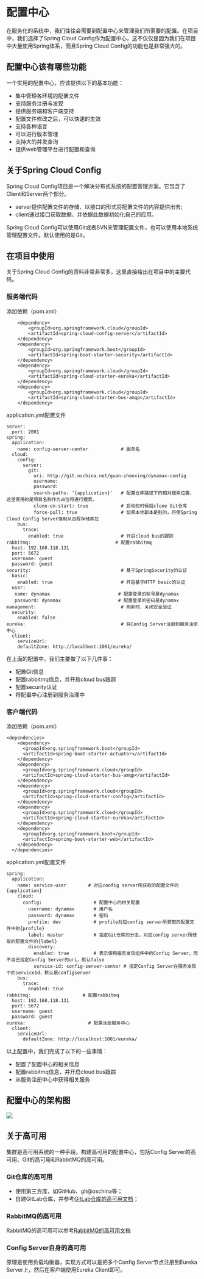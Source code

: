 # 配置中心 #

在服务化的系统中，我们往往会需要到配置中心来管理我们所需要的配置。在项目中，我们选择了Spring Cloud Config作为配置中心，这不仅仅是因为我们在项目中大量使用Spring体系，而且Spring Cloud Config的功能也是非常强大的。

## 配置中心该有哪些功能 ##

一个实用的配置中心，应该提供以下的基本功能：

- 集中管理各环境的配置文件
- 支持服务注册与发现
- 提供服务端和客户端支持
- 配置文件修改之后，可以快速的生效
- 支持各种语言
- 可以进行版本管理
- 支持大的并发查询
- 提供web管理平台进行配置和查询

## 关于Spring Cloud Config ##

Spring Cloud Config项目是一个解决分布式系统的配置管理方案。它包含了Client和Server两个部分。

- server提供配置文件的存储、以接口的形式将配置文件的内容提供出去;
- client通过接口获取数据、并依据此数据初始化自己的应用。

Spring Cloud Config可以使用Git或者SVN来管理配置文件，也可以使用本地系统管理配置文件。默认使用的是Git。

## 在项目中使用 ##

关于Spring Cloud Config的资料非常非常多，这里直接给出在项目中的主要代码。

### 服务端代码 ###

添加依赖（pom.xml）

        <dependency>
            <groupId>org.springframework.cloud</groupId>
            <artifactId>spring-cloud-config-server</artifactId>
        </dependency>
        <dependency>
            <groupId>org.springframework.boot</groupId>
            <artifactId>spring-boot-starter-security</artifactId>
        </dependency>
        <dependency>
            <groupId>org.springframework.cloud</groupId>
            <artifactId>spring-cloud-starter-eureka</artifactId>
        </dependency>
        <dependency>
            <groupId>org.springframework.cloud</groupId>
            <artifactId>spring-cloud-starter-bus-amqp</artifactId>
        </dependency>

application.yml配置文件

    server:
      port: 2001
    spring:
      application:
        name: config-server-center            # 服务名
      cloud:
        config:
          server:
            git:
              uri: http://git.oschina.net/guan-zhenxing/dynamax-config
              username:
              password:
              search-paths: '{application}'   # 配置仓库路径下的相对搜索位置，这里使用的是项目名称作为占位符进行搜索。
              clone-on-start: true            # 启动的时候就clone Git仓库
              force-pull: true                # 如果本地副本是脏的，将使Spring Cloud Config Server强制从远程存储库拉
        bus:
          trace:
            enabled: true                     # 开启cloud bus的跟踪
    rabbitmq:                               # 配置rabbitmq
      host: 192.168.118.131
      port: 5672
      username: guest
      password: guest
    security:                                 # 基于SpringSecurity的认证
      basic:
        enabled: true                         # 开启基于HTTP basic的认证
      user:
       name: dynamax                         # 配置登录的账号是dynamax
       password: dynamax                     # 配置登录的密码是dynamax
    management:                               # 刷新时，关闭安全验证
      security:
        enabled: false
    eureka:                                   # 将Config Server注册到服务注册中心
      client:
        serviceUrl:
        defaultZone: http://localhost:1001/eureka/

在上面的配置中，我们主要做了以下几件事：

- 配置Git信息
- 配置rabbitmq信息，并开启cloud bus跟踪
- 配置security认证
- 将配置中心注册到服务治理中

### 客户端代码 ###

添加依赖（pom.xml）

    <dependencies>
        <dependency>
          <groupId>org.springframework.boot</groupId>
          <artifactId>spring-boot-starter-actuator</artifactId>
        </dependency>
        <dependency>
          <groupId>org.springframework.cloud</groupId>
          <artifactId>spring-cloud-starter-bus-amqp</artifactId>
        </dependency>
        <dependency>
          <groupId>org.springframework.cloud</groupId>
          <artifactId>spring-cloud-starter-config</artifactId>
        </dependency>
        <dependency>
          <groupId>org.springframework.cloud</groupId>
          <artifactId>spring-cloud-starter-eureka</artifactId>
        </dependency>
        <dependency>
          <groupId>org.springframework.boot</groupId>
          <artifactId>spring-boot-starter-web</artifactId>
        </dependency>
      </dependencies>

application.yml配置文件

    spring:
      application:
        name: service-user        # 对应config server所获取的配置文件的{application}
        cloud:
          config:                   # 配置中心的相关配置
            username: dynamax       # 用户名
            password: dynamax       # 密码
            profile: dev            # profile对应config server所获取的配置文件中的{profile}
            label: master           # 指定Git仓库的分支，对应config server所获取的配置文件的{label}
            discovery:
              enabled: true         # 表示使用服务发现组件中的Config Server，而不自己指定Config Server的uri，默认false
              service-id: config-server-center # 指定Config Server在服务发现中的serviceId，默认是configserver
        bus:
          trace:
            enabled: true
    rabbitmq:                   # 配置rabbitmq
      host: 192.168.118.131
      port: 5672
      username: guest
      password: guest
    eureka:                       # 配置注册服务中心
      client:
        serviceUrl:
          defaultZone: http://localhost:1001/eureka/

以上配置中，我们完成了以下的一些事情：

- 配置了配置中心的相关信息
- 配置rabbitmq信息，并开启cloud bus跟踪
- 从服务注册中心中获得相关服务

## 配置中心的架构图 ##

<img src="https://raw.githubusercontent.com/guanzhenxing/build-the-iot-platform/master/resources/springcloudconfigbus.jpg"/>

## 关于高可用 ##

集群是高可用系统的一种手段。构建高可用的配置中心，包括Config Server的高可用、Git的高可用和RabbitMQ的高可用。

### Git仓库的高可用 ###

- 使用第三方库，如GitHub、git@oschina等；
- 自建GitLab仓库，并参考[GitLab仓库的高可用文档](https://about.gitlab.com/high-availability/)；

### RabbitMQ的高可用 ###

RabbitMQ的高可用可以参考[RabbitMQ的高可用文档](https://www.rabbitmq.com/ha.html)

### Config Server自身的高可用 ###

原理是使用负载均衡器，实现方式可以是把多个Config Server节点注册到Eureka Server上，然后在客户端使用Eureka Client即可。
